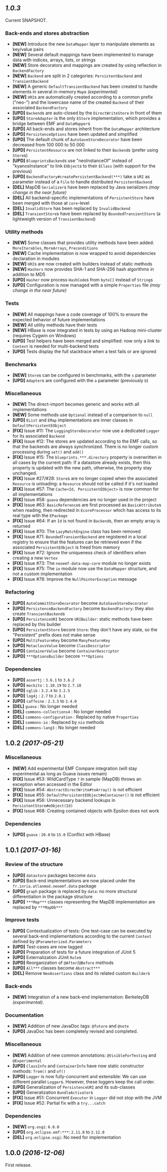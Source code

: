 ## *1.0.3*

Current SNAPSHOT.

### Back-ends and stores abstraction
- __[NEW]__ Introduce the new `DataMapper` layer to manipulate elements as key/value pairs
- __[NEW]__ Several default mappings have been implemented to manage data with indices, arrays, lists, or strings
- __[NEW]__ Store decorators and mappings are created by using reflection in `BackendFactory`
- __[NEW]__ `Backend` are split in 2 categories: `PersistentBackend` and `TransientBackend`
- __[NEW]__ A generic `DefaultTransientBackend` has been created to handle elements in several in-memory `Map`s _(experimental)_
- __[NEW]__ `URI`s are automatically created according to a common prefix ("neo-") and the lowercase name of the created `Backend` of their associated `BackendFactory`
- __[UPD]__ `Backend`s are auto-closed by the `DirectWriteStore` in front of them
- __[UPD]__ `StoreAdapter` is the only `EStore` implementation, which provides a bridge between EMF and `DataMapper`s
- __[UPD]__ All back-ends and stores inherit from the `DataMapper` architecture
- __[UPD]__ `PersistenceOptions` have been updated and simplified
- __[UPD]__ The default chunk of `AutoSaveStoreDecorator` have been decreased from 100 000 to 50 000
- __[UPD]__ `PersistentResource` are not linked to their `Backend`s (prefer using `Store`s)
- __[UPD]__ `BlueprintsBackend`s use "neoInstanceOf" instead of "kyanosInstance" to link `EObject`s to their `EClass` (with support for the previous)
- __[UPD]__ `BackendFactory#createPersistentBackend(***)` take a `URI` as parameter instead of a `File` to handle distributed `PersistentBackend`
- __[DEL]__ MapDB `Serializer`s have been replaced by Java serializers _(may change in the near future)_
- __[DEL]__ All backend-specific implementations of `PersistentStore` have been merged with those at `core`-level
- __[DEL]__ `InvalidStore` has been replaced by `InvalidBackend`
- __[DEL]__ `TransientStore`s have been replaced by `BoundedTransientStore` (a lightweigth version of `TransientBackend`)

### Utility methods
- __[NEW]__ Some classes that provides utility methods have been added: `MoreIterables`, `MoreArrays`, `Preconditions`
- __[NEW]__ Cache implementation is now wrapped to avoid dependencies declaration in modules
- __[NEW]__ `URI`s are now created with builders instead of static methods
- __[NEW]__ `Hashers` now provides SHA-1 and SHA-256 hash algorithms in addition to MD5
- __[UPD]__ `Hasher` now process `HashCode`s from `byte[]` instead of `String`s
- __[UPD]__ Configuration is now managed with a simple `Properties` file _(may change in the near future)_

### Tests
- __[NEW]__ All mappings have a code coverage of 100% to ensure the expected behavior of future implementations
- __[NEW]__ All utility methods have their tests
- __[NEW]__ HBase is now integrated in tests by using an Hadoop mini-cluster (requires Cygwin on Windows)
- __[UPD]__ Test helpers have been merged and simplified: now only a link to `Context` is needed for multi-backend tests
- __[UPD]__ Tests display the full stacktrace when a test fails or are ignored

### Benchmarks
- __[NEW]__ `Store`s can be configured in benchmarks, with the `s` parameter
- __[UPD]__ `Adapter`s are configured with the `a` parameter (previously `b`)

### Miscellaneous
- __[NEW]__ The direct-import becomes generic and works with all implementations
- __[NEW]__ Some methods use `Optional` instead of a comparison to `null`
- __[UPD]__ `EList` and `EMap` implementations are inner classes in `DefaultPersistentEObject`
- __[FIX]__ Issue #11: The `LoggingStoreDecorator` now use a dedicated `Logger` for its associated `Backend`
- __[FIX]__ Issue #12: The stores are updated according to the EMF calls, so that the backends are always synchronized. 
There is no longer custom processing during `set()` and `add()`
- __[FIX]__ Issue #15: The `blueprints.***.directory` property is overwritten in all cases by the current path: If a 
datastore already exists, then this property is updated with the new path, otherwise, the property stay unchanged.
- __[FIX]__ Issue #27/#28: `Store`s are no longer copied when the associated `Resource` is unloading: a `Resource` 
should not be called if it's not loaded
- __[FIX]__ Issue #57: The `Cache<Id, PersistentEObject>` is now common for all implementations
- __[FIX]__ Issue #58: `guava` dependencies are no longer used in the project
- __[FIX]__ Issue #63: `BasicReference`s are first processed as `BasicAttribute`s when reading, then redirected in 
`EcoreProcessor` which has access to its real type with the `EPackage`
- __[FIX]__ Issue #64: If an `Id` is not found in `Backend`s, then an empty array is returned
- __[FIX]__ Issue #70: The `LazyMatchEngine` class has been removed
- __[FIX]__ Issue #71: `BoundedTransientBackend` are registered in a local registry to ensure that the features can be 
retrieved even if the associated `PersistentEObject` is freed from memory
- __[FIX]__ Issue #72: Ignore the uniqueness check of identifiers when creating a new `Vertex`
- __[FIX]__ Issue #73: The `neoemf-data-map-core` module no longer exists
- __[FIX]__ Issue #75: The `io` module now use the `DataMapper` structure, and not a custom implementation
- __[FIX]__ Issue #78: Improve the `NullPointerException` message

### Refactoring
- __[UPD]__ `AutoCommitStoreDecorator` become `AutoSaveStoreDecorator`
- __[UPD]__ `PersistenceBackendFactory` become `BackendFactory`: they also create `TransientBackend`s
- __[UPD]__ `PersistenceURI` becore `URIBuilder`: static methods have been replaced by this builder
- __[UPD]__ `PersistentStore` becore `Store`: they don't have any state, so the "Persistent" prefix does not make sense
- __[UPD]__ `MultiFeatureKey` become `ManyFeatureKey`
- __[UPD]__ `MetaclassValue` become `ClassDescriptor`
- __[UPD]__ `ContainerValue` become `ContainerDescriptor`
- __[UPD]__ `***OptionsBuilder` becore `***Options`

### Dependencies
- __[UPD]__ `assertj` : `3.6.1` to `3.6.2`
- __[UPD]__ `mockito` : `1.10.19` to `2.7.18`
- __[UPD]__ `cglib` : `3.2.4` to `3.2.5`
- __[UPD]__ `log4j` : `2.7` to `2.8.1`
- __[UPD]__ `caffeine` : `2.3.5` to `2.4.0`
- __[DEL]__ `guava` : No longer needed
- __[DEL]__ `commons-collections4` : No longer needed
- __[DEL]__ `commons-configuration` : Replaced by native `Properties`
- __[DEL]__ `commons-io` : Replaced by `nio` methods
- __[DEL]__ `commons-lang3` : No longer needed


## 1.0.2 _(2017-05-21)_

### Miscellaneous
- __[NEW]__ Add experimental EMF Compare integration (will stay experimental as long as Guava issues remain)
- __[FIX]__ Issue #53: WildCardType `?` in sample (MapDB) throws an exception when accessed in the Editor
- __[FIX]__ Issue #54: `AbstractDirectWrite#toArray()` is not efficient
- __[FIX]__ Issue #55: `DefaultPersistentEObject#eContainer()` is not efficient
- __[FIX]__ Issue #56: Unnecessary backend lookups in `PersistentStore#eObject(Id)`
- __[FIX]__ Issue #68: Creating contained objects with Epsilon does not work

### Dependencies
- __[UPD]__ `guava` : `20.0` to `15.0` (Conflict with HBase)


## 1.0.1 _(2017-01-16)_

### Review of the structure
- __[UPD]__ `datastore` packages become `data`
- __[UPD]__ Back-end implementations are now placed under the `fr.inria.atlanmod.neoemf.data` package
- __[UPD]__ `graph` package is replaced by `data`: no more structural differentiation in the package structure
- __[UPD]__ `***Map***` classes representing the MapDB implementation are replaced by `***MapDb***`

### Improve tests
- __[UPD]__ Contextualization of tests: One test-case can be executed by several back-end implementations according to
  the current `Context` defined by `@Parameterized.Parameters`
- __[UPD]__ Test-cases are now tagged
- __[UPD]__ Preparation of tests for a future integration of JUnit 5
- __[UPD]__ Externalization JUnit `Rule`s
- __[UPD]__ Reorganization of `@After`/`@Before` methods
- __[UPD]__ `All***` classes become `Abstract***`
- __[DEL]__ Remove `NeoAssertions` class and its related custom `Builder`s

### Back-ends
- __[NEW]__ Integration of a new back-end implementation: BerkeleyDB *(experimental)*.

### Documentation
- __[NEW]__ Addition of new JavaDoc tags: `@future` and `@note`
- __[UPD]__ JavaDoc has been completely revised and completed.

### Miscellaneous
- __[NEW]__ Addition of new common annotations: `@VisibleForTesting` and `@Experimental`
- __[UPD]__ `ClassInfo` and `ContainerInfo` have now static constructor methods: `from()` and `of()`
- __[UPD]__ `Logger` is now fully-concurrent and extensible: We can use different parallel `Logger`s. However, these loggers keep the call order.
- __[UPD]__ Generalization of `PersistenceURI` and its sub-classes
- __[UPD]__ Generalization `BundleActivator`s
- __[FIX]__ Issue #51: Concurrent `Executor` in `Logger` did not stop with the JVM
- __[FIX]__ Issue #52: Partial fix with a `try...catch`

### Dependencies
- __[NEW]__ `org.osgi`: `6.0.0`
- __[UPD]__ `org.eclipse.emf:***`: `2.11.0` to `2.12.0`
- __[DEL]__ `org.eclipse.osgi`: No need for implementation


## 1.0.0 _(2016-12-06)_

First release.
